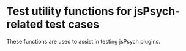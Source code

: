 # Test utility functions for jsPsych-related test cases

These functions are used to assist in testing jsPsych plugins.
